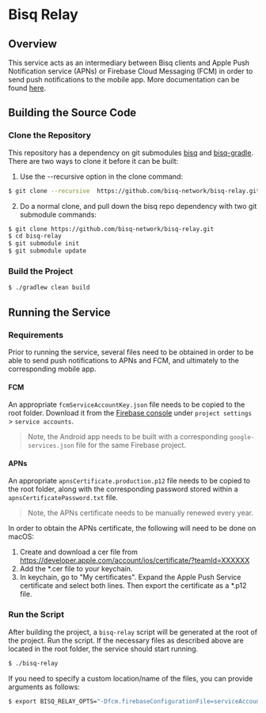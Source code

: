 # Bisq Relay

## Overview

This service acts as an intermediary between Bisq clients and Apple Push Notification service (APNs)
or Firebase Cloud Messaging (FCM) in order to send push notifications to the mobile app.
More documentation can be found [here](https://github.com/bisq-network/bisqremote/wiki).

## Building the Source Code

### Clone the Repository

This repository has a dependency on git submodules [bisq](https://github.com/bisq-network/bisq)
and [bisq-gradle](https://github.com/bisq-network/bisq-gradle).  
There are two ways to clone it before it can be built:

1. Use the --recursive option in the clone command:
```sh
$ git clone --recursive  https://github.com/bisq-network/bisq-relay.git
```

2. Do a normal clone, and pull down the bisq repo dependency with two git submodule commands:
```sh
$ git clone https://github.com/bisq-network/bisq-relay.git
$ cd bisq-relay
$ git submodule init
$ git submodule update
```

### Build the Project

```sh
$ ./gradlew clean build
```

## Running the Service

### Requirements

Prior to running the service, several files need to be obtained in order to be able to
send push notifications to APNs and FCM, and ultimately to the corresponding mobile app.

#### FCM
An appropriate `fcmServiceAccountKey.json` file needs to be copied to the root folder.
Download it from the [Firebase console](https://console.firebase.google.com/)
under `project settings` > `service accounts`.

> Note, the Android app needs to be built with a corresponding `google-services.json` file
> for the same Firebase project.

#### APNs
An appropriate `apnsCertificate.production.p12` file needs to be copied to the root folder, along with the
corresponding password stored within a `apnsCertificatePassword.txt` file.

> Note, the APNs certificate needs to be manually renewed every year.

In order to obtain the APNs certificate, the following will need to be done on macOS:
1. Create and download a cer file from https://developer.apple.com/account/ios/certificate/?teamId=XXXXXX
2. Add the *.cer file to your keychain.
3. In keychain, go to "My certificates". Expand the Apple Push Service certificate and select both lines.
   Then export the certificate as a *.p12 file.

### Run the Script

After building the project, a `bisq-relay` script will be generated at the root of the project.
Run the script. If the necessary files as described above are located in the root folder, the service should start running.
```sh
$ ./bisq-relay
```

If you need to specify a custom location/name of the files, you can provide arguments as follows:
```sh
$ export BISQ_RELAY_OPTS="-Dfcm.firebaseConfigurationFile=serviceAccountKey.json -Dapns.certificateFile=apnsCert.production.p12 -Dapns.certificatePasswordFile=apnsCertPassword.txt"; ./bisq-relay
```